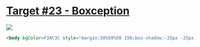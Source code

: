 # [Target #23 - Boxception](https://cssbattle.dev/play/23)

![](https://cssbattle.dev/targets/23.png)

```HTML
<body bgColor=F3AC3C style="margin:50%50%50 150;box-shadow:-25px -25px 0 25px#998235,25px -75px 0 75px#1A4341">
```
